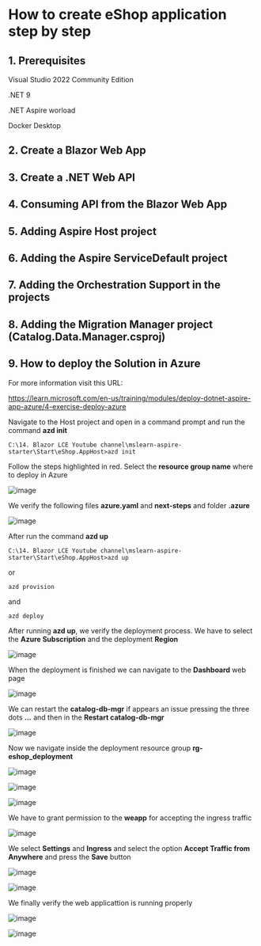 # How to create eShop application step by step

## 1. Prerequisites

Visual Studio 2022 Community Edition

.NET 9

.NET Aspire worload

Docker Desktop



## 2. Create a Blazor Web App 

## 3. Create a .NET Web API


## 4. Consuming API from the Blazor Web App

## 5. Adding Aspire Host project

## 6. Adding the Aspire ServiceDefault project

## 7. Adding the Orchestration Support in the projects

## 8. Adding the Migration Manager project (Catalog.Data.Manager.csproj)




## 9. How to deploy the Solution in Azure

For more information visit this URL: 

https://learn.microsoft.com/en-us/training/modules/deploy-dotnet-aspire-app-azure/4-exercise-deploy-azure

Navigate to the Host project and open in a command prompt and run the command **azd init**

```
C:\14. Blazor LCE Youtube channel\mslearn-aspire-starter\Start\eShop.AppHost>azd init
```

Follow the steps highlighted in red. Select the **resource group name** where to deploy in Azure 

![image](https://github.com/user-attachments/assets/e8c07efc-6f20-4cb1-b125-17f68640f4c4)

We verify the following files **azure.yaml** and **next-steps** and folder **.azure**

![image](https://github.com/user-attachments/assets/8c9a92e4-b382-4849-843b-86a044ea5b1c)

After run the command **azd up**

```
C:\14. Blazor LCE Youtube channel\mslearn-aspire-starter\Start\eShop.AppHost>azd up
```

or 

```
azd provision
```

and 

```
azd deploy
```

After running **azd up**, we verify the deployment process. We have to select the **Azure Subscription** and the deployment **Region**

![image](https://github.com/user-attachments/assets/450f3e97-b134-4e76-b421-cdb4ea3c1602)

When the deployment is finished we can navigate to the **Dashboard** web page

![image](https://github.com/user-attachments/assets/915d243e-4ab9-4075-a133-c42e7df56037)

We can restart the **catalog-db-mgr** if appears an issue pressing the three dots **...** and then in the **Restart catalog-db-mgr**

![image](https://github.com/user-attachments/assets/baa21026-4279-4a93-851d-bf26df3fcb6c)

Now we navigate inside the deployment resource group **rg-eshop_deployment**

![image](https://github.com/user-attachments/assets/b06c3b6a-dc4a-4136-adcf-404e82497465)

![image](https://github.com/user-attachments/assets/eb1015c5-3d77-4776-92aa-54a161b123e5)

![image](https://github.com/user-attachments/assets/743d674f-1e73-43f6-9ad8-b8a86bda1c18)

We have to grant permission to the **weapp** for accepting the ingress traffic

![image](https://github.com/user-attachments/assets/61fefff2-7cc6-4e36-906f-f398f324bec2)

We select **Settings** and **Ingress** and select the option **Accept Traffic from Anywhere** and press the **Save** button

![image](https://github.com/user-attachments/assets/b60f05a8-7412-4937-b20d-d02e69af77c6)

![image](https://github.com/user-attachments/assets/1a549256-d98c-4ad3-9181-dec18f767d02)

We finally verify the web applicattion is running properly

![image](https://github.com/user-attachments/assets/541def2a-34e8-414c-8f66-cfc81e21c07e)

![image](https://github.com/user-attachments/assets/64bb1e64-a840-4138-aa71-8cbc1e6a12c5)




